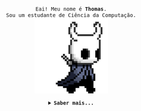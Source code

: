 <p align="center">
  <br>
  <samp>
    Eai! Meu nome é <b>Thomas</b>.
    <br>Sou um estudante de Ciência da Computação.<br>

</samp>

  <img src="https://github.com/ThRnk/ThRnk/blob/master/assets/hk.gif" width="200"/>

</p>


<details align="center">

<summary> <b> <samp> Saber mais... </samp></b></summary>
<br><br>
Tecnologias Mais Utilizadas :computer:
<br><br>
<p align="center">
  <img src="https://github-readme-stats.vercel.app/api/top-langs/?username=thrnkk&theme=dark" /> 

</p> 

<br>
Github Stats :mega:
<br><br>
<p align="center">
  <img src="https://github-readme-stats.vercel.app/api?username=thrnkk&count_private=true&theme=dark&show_icons=true" /> 

</p> 

</details>

 
 

